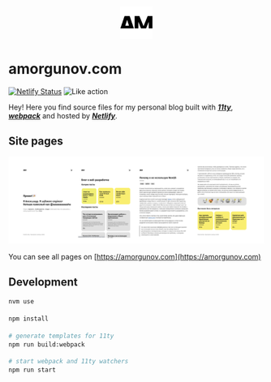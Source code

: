 <p align="center">
  <img width="64px" height="64px" src="https://github.com/noveogroup-amorgunov/amorgunov.com/raw/master/src/assets/favicon192.png" />
</p>

# amorgunov.com

[![Netlify Status](https://img.shields.io/netlify/763b6aa3-7b4a-47fe-9c14-ee98f17d9580?style=flat&colorA=000000&colorB=000000)](https://app.netlify.com/sites/nukeapp/deploys) ![Like action](https://img.shields.io/github/actions/workflow/status/noveogroup-amorgunov/amorgunov.com/likes.yml?branch=master&style=flat&colorA=000000&colorB=000000)

Hey! Here you find source files for my personal blog built with [**_11ty_**](https://www.11ty.io/), [**_webpack_**](https://webpack.js.org/) and hosted by [**_Netlify_**](https://netlify.com/).

## Site pages

![](https://github.com/noveogroup-amorgunov/amorgunov.com/raw/master/src/assets/images/preview-github.png)

You can see all pages on [https://amorgunov.com](https://amorgunov.com)

## Development

```bash
nvm use

npm install

# generate templates for 11ty
npm run build:webpack

# start webpack and 11ty watchers
npm run start
```
